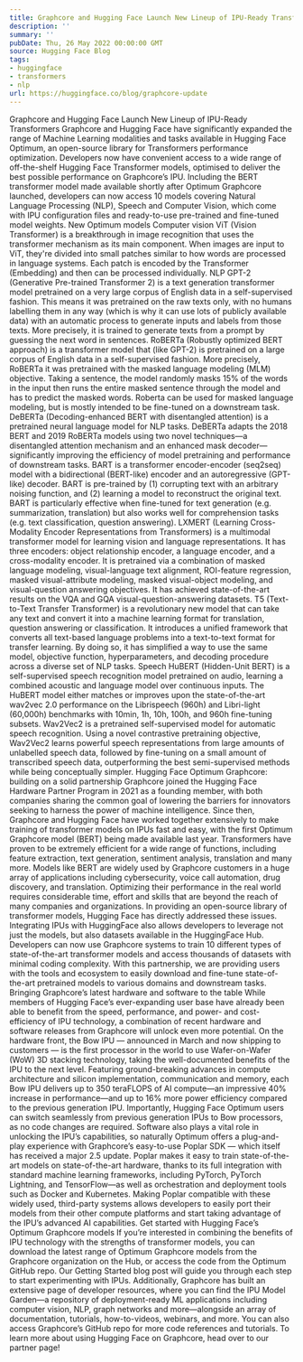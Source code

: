 ```yaml
---
title: Graphcore and Hugging Face Launch New Lineup of IPU-Ready Transformers
description: ''
summary: ''
pubDate: Thu, 26 May 2022 00:00:00 GMT
source: Hugging Face Blog
tags:
- huggingface
- transformers
- nlp
url: https://huggingface.co/blog/graphcore-update
---
```


Graphcore and Hugging Face Launch New Lineup of IPU-Ready Transformers
Graphcore and Hugging Face have significantly expanded the range of Machine Learning modalities and tasks available in Hugging Face Optimum, an open-source library for Transformers performance optimization. Developers now have convenient access to a wide range of off-the-shelf Hugging Face Transformer models, optimised to deliver the best possible performance on Graphcore’s IPU.
Including the BERT transformer model made available shortly after Optimum Graphcore launched, developers can now access 10 models covering Natural Language Processing (NLP), Speech and Computer Vision, which come with IPU configuration files and ready-to-use pre-trained and fine-tuned model weights.
New Optimum models
Computer vision
ViT (Vision Transformer) is a breakthrough in image recognition that uses the transformer mechanism as its main component. When images are input to ViT, they're divided into small patches similar to how words are processed in language systems. Each patch is encoded by the Transformer (Embedding) and then can be processed individually.
NLP
GPT-2 (Generative Pre-trained Transformer 2) is a text generation transformer model pretrained on a very large corpus of English data in a self-supervised fashion. This means it was pretrained on the raw texts only, with no humans labelling them in any way (which is why it can use lots of publicly available data) with an automatic process to generate inputs and labels from those texts. More precisely, it is trained to generate texts from a prompt by guessing the next word in sentences.
RoBERTa (Robustly optimized BERT approach) is a transformer model that (like GPT-2) is pretrained on a large corpus of English data in a self-supervised fashion. More precisely, RoBERTa it was pretrained with the masked language modeling (MLM) objective. Taking a sentence, the model randomly masks 15% of the words in the input then runs the entire masked sentence through the model and has to predict the masked words. Roberta can be used for masked language modeling, but is mostly intended to be fine-tuned on a downstream task.
DeBERTa (Decoding-enhanced BERT with disentangled attention) is a pretrained neural language model for NLP tasks. DeBERTa adapts the 2018 BERT and 2019 RoBERTa models using two novel techniques—a disentangled attention mechanism and an enhanced mask decoder—significantly improving the efficiency of model pretraining and performance of downstream tasks.
BART is a transformer encoder-encoder (seq2seq) model with a bidirectional (BERT-like) encoder and an autoregressive (GPT-like) decoder. BART is pre-trained by (1) corrupting text with an arbitrary noising function, and (2) learning a model to reconstruct the original text. BART is particularly effective when fine-tuned for text generation (e.g. summarization, translation) but also works well for comprehension tasks (e.g. text classification, question answering).
LXMERT (Learning Cross-Modality Encoder Representations from Transformers) is a multimodal transformer model for learning vision and language representations. It has three encoders: object relationship encoder, a language encoder, and a cross-modality encoder. It is pretrained via a combination of masked language modeling, visual-language text alignment, ROI-feature regression, masked visual-attribute modeling, masked visual-object modeling, and visual-question answering objectives. It has achieved state-of-the-art results on the VQA and GQA visual-question-answering datasets.
T5 (Text-to-Text Transfer Transformer) is a revolutionary new model that can take any text and convert it into a machine learning format for translation, question answering or classification. It introduces a unified framework that converts all text-based language problems into a text-to-text format for transfer learning. By doing so, it has simplified a way to use the same model, objective function, hyperparameters, and decoding procedure across a diverse set of NLP tasks.
Speech
HuBERT (Hidden-Unit BERT) is a self-supervised speech recognition model pretrained on audio, learning a combined acoustic and language model over continuous inputs. The HuBERT model either matches or improves upon the state-of-the-art wav2vec 2.0 performance on the Librispeech (960h) and Libri-light (60,000h) benchmarks with 10min, 1h, 10h, 100h, and 960h fine-tuning subsets.
Wav2Vec2 is a pretrained self-supervised model for automatic speech recognition. Using a novel contrastive pretraining objective, Wav2Vec2 learns powerful speech representations from large amounts of unlabelled speech data, followed by fine-tuning on a small amount of transcribed speech data, outperforming the best semi-supervised methods while being conceptually simpler.
Hugging Face Optimum Graphcore: building on a solid partnership
Graphcore joined the Hugging Face Hardware Partner Program in 2021 as a founding member, with both companies sharing the common goal of lowering the barriers for innovators seeking to harness the power of machine intelligence.
Since then, Graphcore and Hugging Face have worked together extensively to make training of transformer models on IPUs fast and easy, with the first Optimum Graphcore model (BERT) being made available last year.
Transformers have proven to be extremely efficient for a wide range of functions, including feature extraction, text generation, sentiment analysis, translation and many more. Models like BERT are widely used by Graphcore customers in a huge array of applications including cybersecurity, voice call automation, drug discovery, and translation.
Optimizing their performance in the real world requires considerable time, effort and skills that are beyond the reach of many companies and organizations. In providing an open-source library of transformer models, Hugging Face has directly addressed these issues. Integrating IPUs with HuggingFace also allows developers to leverage not just the models, but also datasets available in the HuggingFace Hub.
Developers can now use Graphcore systems to train 10 different types of state-of-the-art transformer models and access thousands of datasets with minimal coding complexity. With this partnership, we are providing users with the tools and ecosystem to easily download and fine-tune state-of-the-art pretrained models to various domains and downstream tasks.
Bringing Graphcore’s latest hardware and software to the table
While members of Hugging Face’s ever-expanding user base have already been able to benefit from the speed, performance, and power- and cost-efficiency of IPU technology, a combination of recent hardware and software releases from Graphcore will unlock even more potential.
On the hardware front, the Bow IPU — announced in March and now shipping to customers — is the first processor in the world to use Wafer-on-Wafer (WoW) 3D stacking technology, taking the well-documented benefits of the IPU to the next level. Featuring ground-breaking advances in compute architecture and silicon implementation, communication and memory, each Bow IPU delivers up to 350 teraFLOPS of AI compute—an impressive 40% increase in performance—and up to 16% more power efficiency compared to the previous generation IPU. Importantly, Hugging Face Optimum users can switch seamlessly from previous generation IPUs to Bow processors, as no code changes are required.
Software also plays a vital role in unlocking the IPU’s capabilities, so naturally Optimum offers a plug-and-play experience with Graphcore’s easy-to-use Poplar SDK — which itself has received a major 2.5 update. Poplar makes it easy to train state-of-the-art models on state-of-the-art hardware, thanks to its full integration with standard machine learning frameworks, including PyTorch, PyTorch Lightning, and TensorFlow—as well as orchestration and deployment tools such as Docker and Kubernetes. Making Poplar compatible with these widely used, third-party systems allows developers to easily port their models from their other compute platforms and start taking advantage of the IPU’s advanced AI capabilities.
Get started with Hugging Face’s Optimum Graphcore models
If you’re interested in combining the benefits of IPU technology with the strengths of transformer models, you can download the latest range of Optimum Graphcore models from the Graphcore organization on the Hub, or access the code from the Optimum GitHub repo. Our Getting Started blog post will guide you through each step to start experimenting with IPUs.
Additionally, Graphcore has built an extensive page of developer resources, where you can find the IPU Model Garden—a repository of deployment-ready ML applications including computer vision, NLP, graph networks and more—alongside an array of documentation, tutorials, how-to-videos, webinars, and more. You can also access Graphcore’s GitHub repo for more code references and tutorials.
To learn more about using Hugging Face on Graphcore, head over to our partner page!
